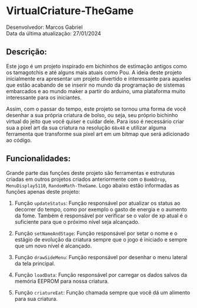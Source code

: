 # VirtualCriature-TheGame

Desenvolvedor: Marcos Gabriel <br>
Data da última atualização: 27/01/2024

## Descrição:
Este jogo é um projeto inspirado em bichinhos de estimação antigos como os tamagotchis e até alguns mais atuais como Pou. A ideia deste projeto inicialmente era apresentar um projeto divertido e interessante para aqueles que estão acabando de se inserir no mundo da programação de sistemas embarcados e ao mundo maker a partir do arduino, uma plataforma muito interessante para os iniciantes.

Assim, com o passar do tempo, este projeto se tornou uma forma de você desenhar a sua própria criatura de bolso, ou seja, seu próprio bichinho virtual do jeito que você quiser e cuidar dele. Para isso é necessário criar sua a pixel art da sua criatura na resolução `68x48` e utilizar alguma ferramenta que transforme sua pixel art em um bitmap que será adicionado ao código.

## Funcionalidades:
Grande parte das funções deste projeto são ferramentas e estruturas criadas em outros projetos criados anteriormente com o `BombDrop`, `MenuDisplay5110`, `RandomMath-TheGame`. Logo abaixo estão informadas as funções apenas deste projeto:

1. Função `updateStatus`:
Função responsável por atualizar os status ao decorrer do tempo, como por exemplo o gasto de energia e o aumento da fome. Também é responsável por verificar se o valor de xp atual é o suficiente para que o próximo nível seja alcançado.

2. Função `setNameAndStage`:
Função responsável por setar o nome e o estágio de evolução da criatura sempre que o jogo é iniciado e sempre que um novo nível é alcançado.

3. Função `drawSideMenu`:
Função responsável por desenhar o menu lateral da tela principal.

4. Função `loadData`:
Função responsável por carregar os dados salvos da memória EEPROM para nossa criatura.

5. Função `criatureEat`:
Função chamada sempre que você dá um alimento para sua criatura.